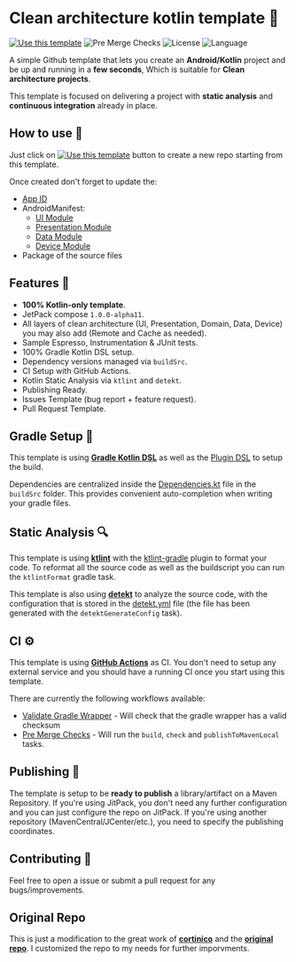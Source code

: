 # Clean architecture kotlin template 🤖

[![Use this template](https://img.shields.io/badge/from-Clean--Architecture--Template-brightgreen?logo=github)](https://github.com/AbdElraoufSabri/android-template/generate) ![Pre Merge Checks](https://github.com/AbdElraoufSabri/android-template/workflows/Pre%20Merge%20Checks/badge.svg)  ![License](https://img.shields.io/github/license/AbdElraoufSabri/android-template.svg) ![Language](https://img.shields.io/github/languages/top/AbdElraoufSabri/android-template?color=blue&logo=kotlin)

A simple Github template that lets you create an **Android/Kotlin** project and be up and running in a **few seconds**, Which is suitable for **Clean architecture projects**.

This template is focused on delivering a project with **static analysis** and **continuous integration** already in place.

## How to use 👣

Just click on [![Use this template](https://img.shields.io/badge/-Use%20this%20template-brightgreen)](https://github.com/cortinico/kotlin-android-template/generate) button to create a new repo starting from this template.

Once created don't forget to update the:
- [App ID](buildSrc/src/main/java/Coordinates.kt)
- AndroidManifest: 
  - [UI Module](ui/src/main/AndroidManifest.xml)
  - [Presentation Module](presentation/src/main/AndroidManifest.xml)
  - [Data Module](data/src/main/AndroidManifest.xml)
  - [Device Module](device/src/main/AndroidManifest.xml)
- Package of the source files

## Features 🎨

- **100% Kotlin-only template**.
- JetPack compose `1.0.0-alpha11`.
- All layers of clean architecture (UI, Presentation, Domain, Data, Device) you may also add (Remote and Cache as needed).
- Sample Espresso, Instrumentation & JUnit tests.
- 100% Gradle Kotlin DSL setup.
- Dependency versions managed via `buildSrc`.
- CI Setup with GitHub Actions.
- Kotlin Static Analysis via `ktlint` and `detekt`.
- Publishing Ready.
- Issues Template (bug report + feature request).
- Pull Request Template.

## Gradle Setup 🐘

This template is using [**Gradle Kotlin DSL**](https://docs.gradle.org/current/userguide/kotlin_dsl.html) as well as the [Plugin DSL](https://docs.gradle.org/current/userguide/plugins.html#sec:plugins_block) to setup the build.

Dependencies are centralized inside the [Dependencies.kt](buildSrc/src/main/java/Dependencies.kt) file in the `buildSrc` folder. This provides convenient auto-completion when writing your gradle files.

## Static Analysis 🔍

This template is using [**ktlint**](https://github.com/pinterest/ktlint) with the [ktlint-gradle](https://github.com/jlleitschuh/ktlint-gradle) plugin to format your code. To reformat all the source code as well as the buildscript you can run the `ktlintFormat` gradle task.

This template is also using [**detekt**](https://github.com/detekt/detekt) to analyze the source code, with the configuration that is stored in the [detekt.yml](config/detekt/detekt.yml) file (the file has been generated with the `detektGenerateConfig` task).

## CI ⚙️

This template is using [**GitHub Actions**](https://github.com/AbdElraoufSabri/android-template/actions) as CI. You don't need to setup any external service and you should have a running CI once you start using this template.

There are currently the following workflows available:
- [Validate Gradle Wrapper](.github/workflows/gradle-wrapper-validation.yml) - Will check that the gradle wrapper has a valid checksum
- [Pre Merge Checks](.github/workflows/pre-merge.yaml) - Will run the `build`, `check` and `publishToMavenLocal` tasks. 

## Publishing 🚀

The template is setup to be **ready to publish** a library/artifact on a Maven Repository. If you're using JitPack, you don't need any further configuration and you can just configure the repo on JitPack. If you're using another repository (MavenCentral/JCenter/etc.), you need to specify the publishing coordinates.

## Contributing 🤝

Feel free to open a issue or submit a pull request for any bugs/improvements.


## Original Repo

This is just a modification to the great work of [**cortinico**](https://github.com/cortinico) and the [**original repo**](https://github.com/cortinico/kotlin-android-template). I customized the repo to my needs for further imporvments.